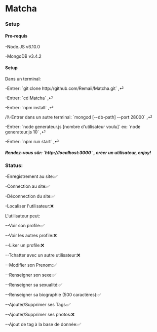 <h1>Matcha</h1>
<h3>Setup</h3>
<h4>Pre-requis</h4>
<p>-Node.JS v6.10.0<br></p>
<p>-MongoDB v3.4.2<br></p>
<h4>Setup</h4>
<p>Dans un terminal: <br></p>
<p>-Entrer: `git clone http://github.com/Remaii/Matcha.git` ,⏎<br></p>
<p>-Entrer: `cd Matcha` ,⏎<br></p>
<p>-Entrer: `npm install` ,⏎<br></p>
<p>/!\-Entrer dans un autre terminal: `mongod [--db-path] --port 28000` ,⏎<br></p>
<p>-Entrer: `node generateur.js [nombre d'utilisateur voulu]` ex: `node generateur.js 10` ,⏎<br></p>
<p>-Entrer: `npm run start` ,⏎<br></p>
<h5>Rendez-vous sûr: `http://localhost:3000` , créer un utilisateur, enjoy!<br></h5>

<h3>Status:</h3>
<p>-Enregistrement au site:✅</p>
<p>-Connection au site:✅</p>
<p>-Déconnection du site:✅</p>
<p>-Localiser l'utilisateur:❌</p>
<p>L'utilisateur peut:</p>
<p>--Voir son profile:✅</p>
<p>--Voir les autres profile:❌</p>
<p>--Liker un profile:❌</p>
<p>--Tchatter avec un autre utilisateur:❌</p>
<p>--Modifier son Prenom:✅</p>
<p>--Renseigner son sexe:✅</p>
<p>--Renseigner sa sexualité:✅</p>
<p>--Renseigner sa biographie (500 caractères):✅</p>
<p>--Ajouter/Supprimer ses Tags:✅</p>
<p>--Ajouter/Supprimer ses photos:❌</p>
<p>--Ajout de tag à la base de donnée:✅</p>